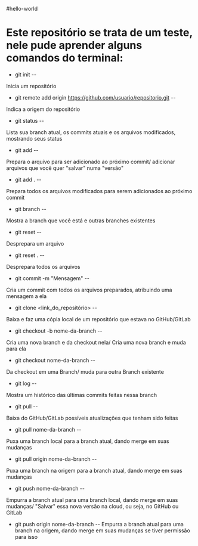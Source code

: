 #hello-world

<h1>Este repositório se trata de um teste, nele pude aprender alguns comandos do terminal:</h1>

* git init --

Inicia um repositório

* git remote add origin https://github.com/usuario/repositorio.git --

Indica a origem do repositório

* git status --

Lista sua branch atual, os commits atuais e os arquivos modificados, mostrando seus status

* git add <arquivo> --

Prepara o arquivo para ser adicionado ao próximo commit/ adicionar arquivos que você quer "salvar" numa "versão"

* git add . --

Prepara todos os arquivos modificados para serem adicionados ao próximo commit

* git branch	--

Mostra a branch que você está e outras branches existentes

* git reset <arquivo>	 --

Desprepara um arquivo

* git reset .	--

Desprepara todos os arquivos

* git commit -m "Mensagem" --

Cria um commit com todos os arquivos preparados, atribuindo uma mensagem a ela

* git clone <link_do_repositório>	 --

Baixa e faz uma cópia local de um repositório que estava no GitHub/GitLab

* git checkout -b nome-da-branch	--

Cria uma nova branch e da checkout nela/ Cria uma nova branch e muda para ela

* git checkout nome-da-branch	--

Da checkout em uma Branch/ muda para outra Branch existente

* git log	--

Mostra um histórico das últimas commits feitas nessa branch

* git pull --

Baixa do GitHub/GitLab possíveis atualizações que tenham sido feitas

* git pull nome-da-branch	--

Puxa uma branch local para a branch atual, dando merge em suas mudanças

* git pull origin nome-da-branch --

Puxa uma branch na origem para a branch atual, dando merge em suas mudanças

* git push nome-da-branch	--

Empurra a branch atual para uma branch local, dando merge em suas mudanças/ "Salvar" essa nova versão na cloud, ou seja, no GitHub ou GitLab

* git push origin nome-da-branch	--
Empurra a branch atual para uma branch na origem, dando merge em suas mudanças se tiver permissão para isso 


